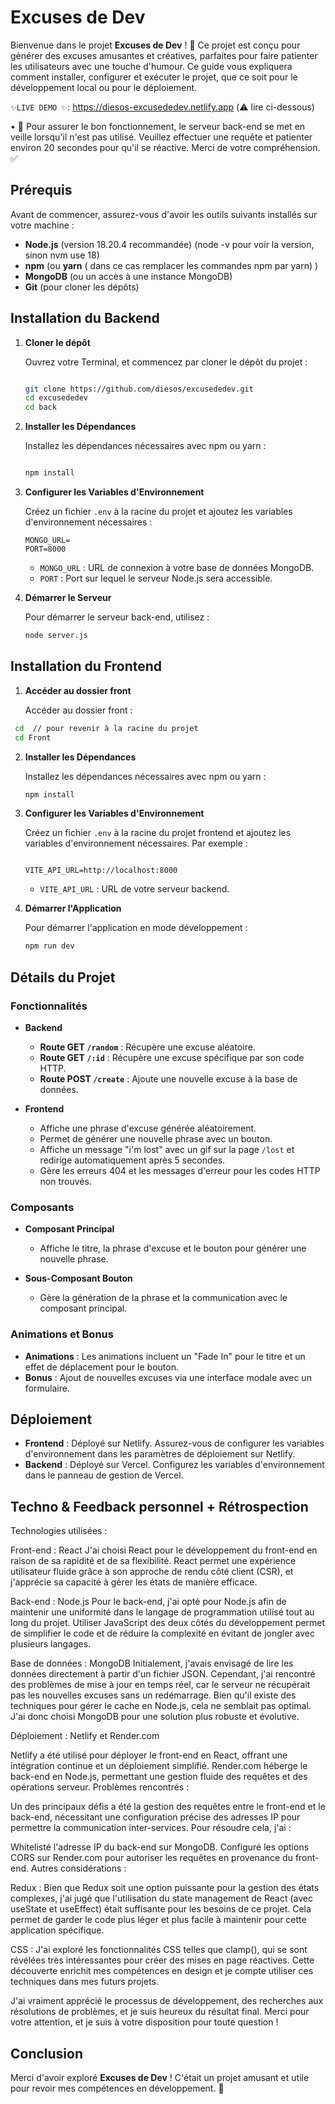 Excuses de Dev
==============

Bienvenue dans le projet **Excuses de Dev** ! 🎉 Ce projet est conçu pour générer des excuses amusantes et créatives, parfaites pour faire patienter les utilisateurs avec une touche d'humour. Ce guide vous expliquera comment installer, configurer et exécuter le projet, que ce soit pour le développement local ou pour le déploiement.

`✨LIVE DEMO ✨`: https://diesos-excusededev.netlify.app (⚠️ lire ci-dessous)

• 🔋 Pour assurer le bon fonctionnement, le serveur back-end se met en veille lorsqu'il n'est pas utilisé. Veuillez effectuer une requête et patienter environ 20 secondes pour qu'il se réactive. Merci de votre compréhension. ✅

Prérequis
---------

Avant de commencer, assurez-vous d'avoir les outils suivants installés sur votre machine :

-   **Node.js** (version 18.20.4 recommandée) (node -v pour voir la version, sinon nvm use 18)
-   **npm** (ou **yarn** ( dans ce cas remplacer les commandes npm par yarn) )
-   **MongoDB** (ou un accès à une instance MongoDB)
-   **Git** (pour cloner les dépôts)

Installation du Backend
-----------------------

1.  **Cloner le dépôt**

    Ouvrez votre Terminal, et commencez par cloner le dépôt du projet :

    ```bash

    git clone https://github.com/diesos/excusededev.git
    cd excusededev
    cd back
    ```

2.  **Installer les Dépendances**

    Installez les dépendances nécessaires avec npm ou yarn :

    ```bash

    npm install
    ```

3.  **Configurer les Variables d'Environnement**

    Créez un fichier `.env` à la racine du projet et ajoutez les variables d'environnement nécessaires :

   
    ```env
    MONGO_URL=
    PORT=8000
    ```

    -   `MONGO_URL` : URL de connexion à votre base de données MongoDB.
    -   `PORT` : Port sur lequel le serveur Node.js sera accessible.

4.  **Démarrer le Serveur**

    Pour démarrer le serveur back-end, utilisez :

    ```bash
    node server.js
    ```



Installation du Frontend
------------------------

1.  **Accéder au dossier front**

    Accéder au dossier front :

   ```bash
    cd  // pour revenir à la racine du projet
    cd Front
   ```


2.  **Installer les Dépendances**

    Installez les dépendances nécessaires avec npm ou yarn :

    ```bash
    npm install
    ```


3.  **Configurer les Variables d'Environnement**

    Créez un fichier `.env` à la racine du projet frontend et ajoutez les variables d'environnement nécessaires. Par exemple :

    ```env

    VITE_API_URL=http://localhost:8000
    ```

    -   `VITE_API_URL` : URL de votre serveur backend.

      
4.  **Démarrer l'Application**

    Pour démarrer l'application en mode développement :

    ```bash
    npm run dev
    ```


Détails du Projet
-----------------

### Fonctionnalités

-   **Backend**

    -   **Route GET `/random`** : Récupère une excuse aléatoire.
    -   **Route GET `/:id`** : Récupère une excuse spécifique par son code HTTP.
    -   **Route POST `/create`** : Ajoute une nouvelle excuse à la base de données.
-   **Frontend**

    -   Affiche une phrase d'excuse générée aléatoirement.
    -   Permet de générer une nouvelle phrase avec un bouton.
    -   Affiche un message "i'm lost" avec un gif sur la page `/lost` et redirige automatiquement après 5 secondes.
    -   Gère les erreurs 404 et les messages d'erreur pour les codes HTTP non trouvés.

### Composants

-   **Composant Principal**

    -   Affiche le titre, la phrase d'excuse et le bouton pour générer une nouvelle phrase.
-   **Sous-Composant Bouton**

    -   Gère la génération de la phrase et la communication avec le composant principal.

### Animations et Bonus

-   **Animations** : Les animations incluent un "Fade In" pour le titre et un effet de déplacement pour le bouton.
-   **Bonus** : Ajout de nouvelles excuses via une interface modale avec un formulaire.

Déploiement
-----------

-   **Frontend** : Déployé sur Netlify. Assurez-vous de configurer les variables d'environnement dans les paramètres de déploiement sur Netlify.
-   **Backend** : Déployé sur Vercel. Configurez les variables d'environnement dans le panneau de gestion de Vercel.


Techno & Feedback personnel + Rétrospection
----------

Technologies utilisées :

Front-end : React
J'ai choisi React pour le développement du front-end en raison de sa rapidité et de sa flexibilité. React permet une expérience utilisateur fluide grâce à son approche de rendu côté client (CSR), et j'apprécie sa capacité à gérer les états de manière efficace.

Back-end : Node.js
Pour le back-end, j'ai opté pour Node.js afin de maintenir une uniformité dans le langage de programmation utilisé tout au long du projet. Utiliser JavaScript des deux côtés du développement permet de simplifier le code et de réduire la complexité en évitant de jongler avec plusieurs langages.

Base de données : MongoDB
Initialement, j'avais envisagé de lire les données directement à partir d'un fichier JSON. Cependant, j'ai rencontré des problèmes de mise à jour en temps réel, car le serveur ne récupérait pas les nouvelles excuses sans un redémarrage. Bien qu'il existe des techniques pour gérer le cache en Node.js, cela ne semblait pas optimal. J'ai donc choisi MongoDB pour une solution plus robuste et évolutive.

Déploiement : Netlify et Render.com

Netlify a été utilisé pour déployer le front-end en React, offrant une intégration continue et un déploiement simplifié.
Render.com héberge le back-end en Node.js, permettant une gestion fluide des requêtes et des opérations serveur.
Problèmes rencontrés :

Un des principaux défis a été la gestion des requêtes entre le front-end et le back-end, nécessitant une configuration précise des adresses IP pour permettre la communication inter-services. Pour résoudre cela, j'ai :

Whitelisté l'adresse IP du back-end sur MongoDB.
Configuré les options CORS sur Render.com pour autoriser les requêtes en provenance du front-end.
Autres considérations :

Redux : Bien que Redux soit une option puissante pour la gestion des états complexes, j'ai jugé que l'utilisation du state management de React (avec useState et useEffect) était suffisante pour les besoins de ce projet. Cela permet de garder le code plus léger et plus facile à maintenir pour cette application spécifique.

CSS : J'ai exploré les fonctionnalités CSS telles que clamp(), qui se sont révélées très intéressantes pour créer des mises en page réactives. Cette découverte enrichit mes compétences en design et je compte utiliser ces techniques dans mes futurs projets.

J'ai vraiment apprécié le processus de développement, des recherches aux résolutions de problèmes, et je suis heureux du résultat final. Merci pour votre attention, et je suis à votre disposition pour toute question !

Conclusion
----------

Merci d'avoir exploré **Excuses de Dev** ! C'était un projet amusant et utile pour revoir mes compétences en développement. 🚀


